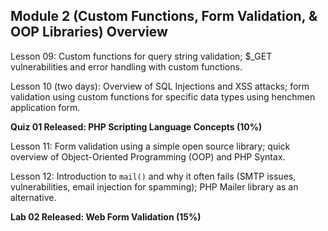 ## Module 2 (Custom Functions, Form Validation, & OOP Libraries) Overview

Lesson 09: Custom functions for query string validation; $_GET vulnerabilities and error handling with custom functions. 

Lesson 10 (two days): Overview of SQL Injections and XSS attacks; form validation using custom functions for specific data types using henchmen application form.

**Quiz 01 Released: PHP Scripting Language Concepts (10%)**

Lesson 11: Form validation using a simple open source library; quick overview of Object-Oriented Programming (OOP) and PHP Syntax. 

Lesson 12: Introduction to `mail()` and why it often fails (SMTP issues, vulnerabilities, email injection for spamming); PHP Mailer library as an alternative. 


**Lab 02 Released: Web Form Validation (15%)**